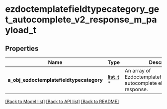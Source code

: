 # ezdoctemplatefieldtypecategory_get_autocomplete_v2_response_m_payload_t

## Properties
Name | Type | Description | Notes
------------ | ------------- | ------------- | -------------
**a_obj_ezdoctemplatefieldtypecategory** | [**list_t**](ezdoctemplatefieldtypecategory_autocomplete_element_response.md) \* | An array of Ezdoctemplatefieldtypecategory autocomplete element response. | 

[[Back to Model list]](../README.md#documentation-for-models) [[Back to API list]](../README.md#documentation-for-api-endpoints) [[Back to README]](../README.md)



